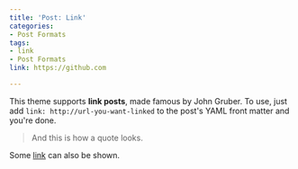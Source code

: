 ```yaml
---
title: 'Post: Link'
categories:
- Post Formats
tags:
- link
- Post Formats
link: https://github.com

---
```

This theme supports **link posts**, made famous by John Gruber. To use, just add `link: http://url-you-want-linked` to the post's YAML front matter and you're done.

> And this is how a quote looks.

Some [link](#) can also be shown.